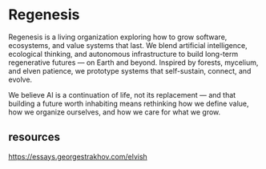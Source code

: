 # Regenesis

Regenesis is a living organization exploring how to grow software, ecosystems, and value systems that last. We blend artificial intelligence, ecological thinking, and autonomous infrastructure to build long-term regenerative futures — on Earth and beyond. Inspired by forests, mycelium, and elven patience, we prototype systems that self-sustain, connect, and evolve.

We believe AI is a continuation of life, not its replacement — and that building a future worth inhabiting means rethinking how we define value, how we organize ourselves, and how we care for what we grow.


## resources

https://essays.georgestrakhov.com/elvish
